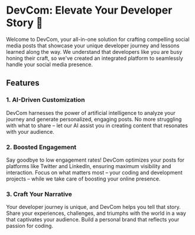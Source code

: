 # DevCom: Elevate Your Developer Story 🚀

Welcome to DevCom, your all-in-one solution for crafting compelling social media posts that showcase your unique developer journey and lessons learned along the way. We understand that developers like you are busy honing their craft, so we've created an integrated platform to seamlessly handle your social media presence.

## Features

### 1. AI-Driven Customization

DevCom harnesses the power of artificial intelligence to analyze your journey and generate personalized, engaging posts. No more struggling with what to share – let our AI assist you in creating content that resonates with your audience.

### 2. Boosted Engagement

Say goodbye to low engagement rates! DevCom optimizes your posts for platforms like Twitter and LinkedIn, ensuring maximum visibility and interaction. Focus on what matters most – your coding and development projects – while we take care of boosting your online presence.

### 3. Craft Your Narrative

Your developer journey is unique, and DevCom helps you tell that story. Share your experiences, challenges, and triumphs with the world in a way that captivates your audience. Build a personal brand that reflects your passion for coding.
